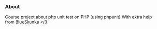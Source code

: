 ### About

Course project about php unit test on PHP (using phpunit)
With extra help from BlueSkunka </3
